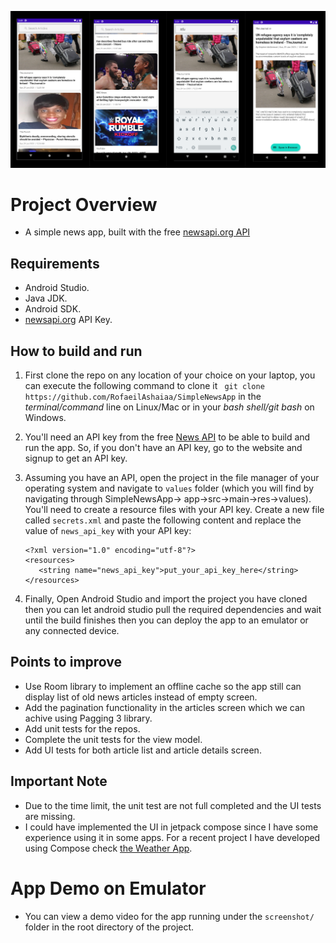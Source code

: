 ![alt text](./screenshot/screenshot-project-overview.png)

# Project Overview
- A simple news app, built with the free [newsapi.org API](https://newsapi.org)

## Requirements

- Android Studio.
- Java JDK.
- Android SDK.
- [newsapi.org](https://newsapi.org) API Key.

## How to build and run

1. First clone the repo on any location of your choice on your laptop, you can execute the following command to clone it ` git clone https://github.com/RofaeilAshaiaa/SimpleNewsApp` in the _terminal/command_ line on Linux/Mac or in your _bash shell/git bash_ on Windows.

2. You'll need an API key from the free [News API](https://newsapi.org) to be able to build and run the app. So, if you don't have an API key, go to the website and signup to get an API key.

3. Assuming you have an API, open the project in the file manager of your operating system and navigate to `values` folder (which you will find by navigating through SimpleNewsApp-> app->src->main->res->values). You'll need to create a resource files with your API key. Create a new file called `secrets.xml` and paste the following content and replace the value of `news_api_key` with your API key:
    ```
    <?xml version="1.0" encoding="utf-8"?>
    <resources>
       <string name="news_api_key">put_your_api_key_here</string>
    </resources>
    ```
4. Finally, Open Android Studio and import the project you have cloned then you can let android studio pull the required dependencies and wait until the build finishes then you can deploy the app to an emulator or any connected device. 


## Points to improve

- Use Room library to implement an offline cache so the app still can display list of old news articles instead of empty screen.
- Add the pagination functionality in the articles screen which we can achive using Pagging 3 library.
- Add unit tests for the repos.
- Complete the unit tests for the view model.
- Add UI tests for both article list and article details screen.

## Important Note
- Due to the time limit, the unit test are not full completed and the UI tests are missing.
- I could have implemented the UI in jetpack compose since I have some experience using it in some apps. For a recent project I have developed using Compose check [the Weather App](https://github.com/RofaeilAshaiaa/SimpleWeatherApp).

# App Demo on Emulator

- You can view a demo video for the app running under the `screenshot/` folder in the root directory of the project.